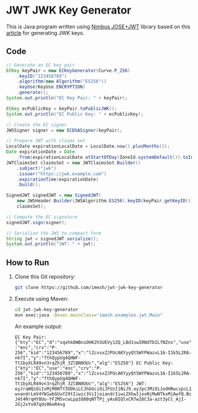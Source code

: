 # JWT JWK Key Generator

This is Java program written using [Nimbus JOSE+JWT](https://github.com/Connect2id/Nimbus-JWT) library based on this [article](https://connect2id.com/products/nimbus-jose-jwt/examples/jwt-with-ec-signature) for generating JWK keys.

## Code

  ```java
  // Generate an EC key pair
  ECKey keyPair = new ECKeyGenerator(Curve.P_256)
      .keyID("123456789")
      .algorithm(new Algorithm("ES256"))
      .keyUse(KeyUse.ENCRYPTION)
      .generate();
  System.out.println("EC Key Pair: " + keyPair);

  ECKey ecPublicKey = keyPair.toPublicJWK();
  System.out.println("EC Public Key: " + ecPublicKey);

  // Create the EC signer
  JWSSigner signer = new ECDSASigner(keyPair);

  // Prepare JWT with claims set
  LocalDate expirationLocalDate = LocalDate.now().plusMonths(1);
  Date expirationDate = Date
      .from(expirationLocalDate.atStartOfDay(ZoneId.systemDefault()).toInstant());
  JWTClaimsSet claimsSet = new JWTClaimsSet.Builder()
      .subject("jwk")
      .issuer("https://jwk.example.com")
      .expirationTime(expirationDate)
      .build();

  SignedJWT signedJWT = new SignedJWT(
      new JWSHeader.Builder(JWSAlgorithm.ES256).keyID(keyPair.getKeyID()).build(),
      claimsSet);

  // Compute the EC signature
  signedJWT.sign(signer);

  // Serialize the JWS to compact form
  String jwt = signedJWT.serialize();
  System.out.println("JWT: " + jwt);  
  ```

## How to Run

1. Clone this Git repository:
   ```bash
   git clone https://github.com/imesh/jwt-jwk-key-generator
   ```

2. Execute using Maven:
   ```bash
   cd jwt-jwk-key-generator
   mvn exec:java -Dexec.mainClass="imesh.examples.jwt.Main"
   ```

   An example output:
   
   `
   EC Key Pair: {"kty":"EC","d":"vqxhk8WBniOHK2hSUEVy1ZQ_LBd1swIRNdTbILfNZns","use":"enc","crv":"P-256","kid":"123456789","x":"lZcvsxZJPUcAKYyyQt5WYPWazvL16-I1k5L2RA-nk7I","y":"fthQypUg4QHWF-Tt1byXLR49vn3rqZhjR_3ZlBN0OUc","alg":"ES256"}
   EC Public Key: {"kty":"EC","use":"enc","crv":"P-256","kid":"123456789","x":"lZcvsxZJPUcAKYyyQt5WYPWazvL16-I1k5L2RA-nk7I","y":"fthQypUg4QHWF-Tt1byXLR49vn3rqZhjR_3ZlBN0OUc","alg":"ES256"}
   JWT: eyJraWQiOiIxMjM0NTY3ODkiLCJhbGciOiJFUzI1NiJ9.eyJpc3MiOiJodHRwczpcL1wvandrLmV4YW1wbGUuY29tIiwic3ViIjoiandrIiwiZXhwIjoxNjMwNTkxMjAwfQ.BcJ4t4RrqHY8Uu-YF2M5vcwLpp1O80qNTTPj_yAs0IQlxCR7w26C3a-azt3yCc_AjI-2Gj2xYv07qds06eR4vg
   `

